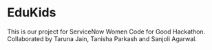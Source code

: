 # EduKids
This is our project for ServiceNow Women Code for Good Hackathon. Collaborated by Taruna Jain, Tanisha Parkash and Sanjoli Agarwal.
